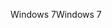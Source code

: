 <span data-ttu-id="6ba01-101">Windows 7</span><span class="sxs-lookup"><span data-stu-id="6ba01-101">Windows 7</span></span>